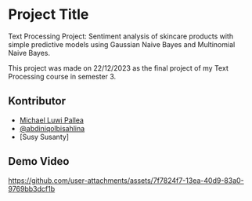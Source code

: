 # Project Title

Text Processing Project: Sentiment analysis of skincare products with simple predictive models using Gaussian Naive Bayes and Multinomial Naive Bayes.

This project was made on 22/12/2023 as the final project of my Text Processing course in semester 3.

## Kontributor

- [Michael Luwi Pallea](https://github.com/michaelluwi)
- [@abdiniqolbisahlina](https://github.com/abdiniqolbisahlina)
- [Susy Susanty]

## Demo Video
https://github.com/user-attachments/assets/7f7824f7-13ea-40d9-83a0-9769bb3dcf1b

